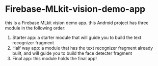 # Firebase-MLkit-vision-demo-app
this is a Firebase MLkit vision demo app. this Android project has three module in the following order:
  
  1. Starter app: a starter module that will guide you to build the text recognizer fragment
  2. Half way app: a module that has the text recognizer fragment already built, and will guide you to build the face detecter fragment
  3. Final app: this module holds the final app!
